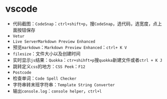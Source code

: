 # vscode

- 代码截图：`CodeSnap`：`ctrl+shift+p`，搜`CodeSnap`，选代码，选宽度，点上面按钮保存
- `Vetur`
- `Live ServerMarkdown Preview Enhanced`
- 预览`markdown`：`Markdown Preview Enhanced`：`ctrl+ K V`
- `filesize`：文件大小以及创建时间
- 实时显示`js`结果：`Quokka`：`ctr+shihft+p`搜`quokka`新建文件或者`ctrl + K J`
- 跳转定义`css`的地方：`CSS Peek`：`F12`
- `Postcode`
- 检查单词：`Code Spell Checker`
- 字符串转末班字符串：`Template String Converter`
- 输出`console.log`：`console helper`，`ctrl+l`
